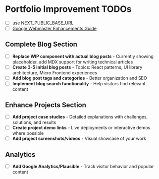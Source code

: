 # Portfolio Improvement TODOs

- [ ] use NEXT_PUBLIC_BASE_URL
- [ ] [Google Webmaster Enhancements Guide](https://support.google.com/webmasters/answer/9012289#enhancements&zippy=%2Cenhancements-amp-rich-results)

## Complete Blog Section

- [ ] **Replace WIP component with actual blog posts** - Currently showing placeholder, add MDX support for writing technical articles
- [ ] **Create 3-5 initial blog posts** - Topics: React patterns, UI library architecture, Micro Frontend experiences
- [ ] **Add blog post tags and categories** - Better organization and SEO
- [ ] **Implement blog search functionality** - Help visitors find relevant content

## Enhance Projects Section

- [ ] **Add project case studies** - Detailed explanations with challenges, solutions, and results
- [ ] **Create project demo links** - Live deployments or interactive demos where possible
- [ ] **Add project screenshots/videos** - Visual showcase of your work

## Analytics

- [ ] **Add Google Analytics/Plausible** - Track visitor behavior and popular content
